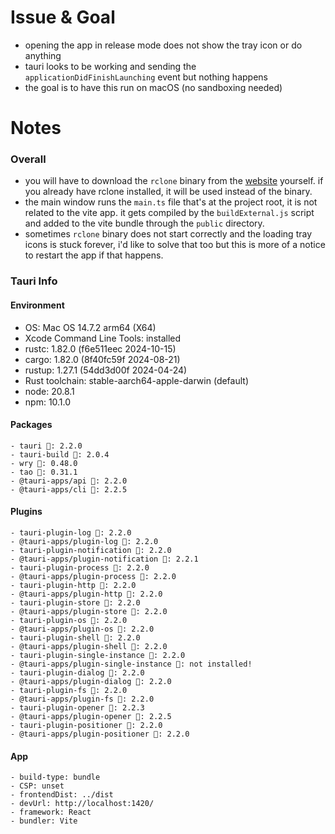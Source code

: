 # Issue & Goal
- opening the app in release mode does not show the tray icon or do anything
- tauri looks to be working and sending the `applicationDidFinishLaunching` event but nothing happens
- the goal is to have this run on macOS (no sandboxing needed)


# Notes
### Overall
- you will have to download the `rclone` binary from the [website](https://rclone.org/downloads/) yourself. if you already have rclone installed, it will be used instead of the binary.
- the main window runs the `main.ts` file that's at the project root, it is not related to the vite app. it gets compiled by the `buildExternal.js` script and added to the vite bundle through the `public` directory.
- sometimes `rclone` binary does not start correctly and the loading tray icons is stuck forever, i'd like to solve that too but this is more of a notice to restart the app if that happens.

### Tauri Info
#### Environment
- OS: Mac OS 14.7.2 arm64 (X64)
-  Xcode Command Line Tools: installed
- rustc: 1.82.0 (f6e511eec 2024-10-15)
- cargo: 1.82.0 (8f40fc59f 2024-08-21)
- rustup: 1.27.1 (54dd3d00f 2024-04-24)
- Rust toolchain: stable-aarch64-apple-darwin (default)
- node: 20.8.1
- npm: 10.1.0

#### Packages
    - tauri 🦀: 2.2.0
    - tauri-build 🦀: 2.0.4
    - wry 🦀: 0.48.0
    - tao 🦀: 0.31.1
    - @tauri-apps/api : 2.2.0
    - @tauri-apps/cli : 2.2.5

#### Plugins
    - tauri-plugin-log 🦀: 2.2.0
    - @tauri-apps/plugin-log : 2.2.0
    - tauri-plugin-notification 🦀: 2.2.0
    - @tauri-apps/plugin-notification : 2.2.1
    - tauri-plugin-process 🦀: 2.2.0
    - @tauri-apps/plugin-process : 2.2.0
    - tauri-plugin-http 🦀: 2.2.0
    - @tauri-apps/plugin-http : 2.2.0
    - tauri-plugin-store 🦀: 2.2.0
    - @tauri-apps/plugin-store : 2.2.0
    - tauri-plugin-os 🦀: 2.2.0
    - @tauri-apps/plugin-os : 2.2.0
    - tauri-plugin-shell 🦀: 2.2.0
    - @tauri-apps/plugin-shell : 2.2.0
    - tauri-plugin-single-instance 🦀: 2.2.0
    - @tauri-apps/plugin-single-instance : not installed!
    - tauri-plugin-dialog 🦀: 2.2.0
    - @tauri-apps/plugin-dialog : 2.2.0
    - tauri-plugin-fs 🦀: 2.2.0
    - @tauri-apps/plugin-fs : 2.2.0
    - tauri-plugin-opener 🦀: 2.2.3
    - @tauri-apps/plugin-opener : 2.2.5
    - tauri-plugin-positioner 🦀: 2.2.0
    - @tauri-apps/plugin-positioner : 2.2.0

#### App
    - build-type: bundle
    - CSP: unset
    - frontendDist: ../dist
    - devUrl: http://localhost:1420/
    - framework: React
    - bundler: Vite

